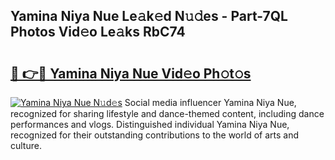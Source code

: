 ## Yamina Niya Nue Le𝚊k𝚎d N𝚞𝚍es - Part-7QL Photos Vid𝚎o Le𝚊ks RbC74

# <h2><a href="http://fb5tf0d.evod.top/?m=Yamina+Niya+Nue">🔗 👉🔴 Yamina Niya Nue Vid𝚎o Ph𝚘t𝚘s</a></h2>

[![Yamina Niya Nue N𝚞d𝚎s](https://i.imgur.com/8V9OHl7.gif)](http://fb5tf0d.evod.top/?m=Yamina+Niya+Nue)
Social media influencer Yamina Niya Nue, recognized for sharing lifestyle and dance-themed content, including dance performances and vlogs. Distinguished individual Yamina Niya Nue, recognized for their outstanding contributions to the world of arts and culture. 

